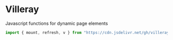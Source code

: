 # Villeray

Javascript functions for dynamic page elements

```js
import { mount, refresh, v } from "https://cdn.jsdelivr.net/gh/villeray/framework@master/villeray.min.js";
```
